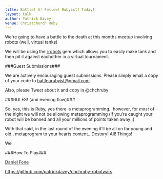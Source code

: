 ```yaml
---
title: Battle! A! Fellow! Rubyist! Today!
layout: talk
author: Patrick Davey
venue: Christchurch Ruby
---
```


We're going to have a battle to the death at this months meetup involving
robots (well, virtual tanks)

We will be using the [rrobots](http://rubydoc.info/gems/rrobots/0.0.1/frames)
gem which allows you to easily make tank and then pit it against eachother
in a virtual tournament.

###Guest Submissions###

We are actively encouraging guest submissions.  Please simply email a copy
of your code to <battlearubyist@gmail.com>

Also, please Tweet about it and copy in @chchruby

###RULES! (and evening flow)###

So, yes, this is Ruby, yes there is metaprogramming.. however, for _most_
of the night we will not be allowing metaprogramming (if you're caught
your robot will be banned and all your millions of points taken away ;)

With that said, in the last round of the evening it'll be all on for
young and old.. metaprogram to your hearts content.. Destory! All! Things!

We 

###How To Play###



[Daniel Fone](http://github.com/danielfone) 


https://github.com/patrickdavey/chchruby-robotwars
